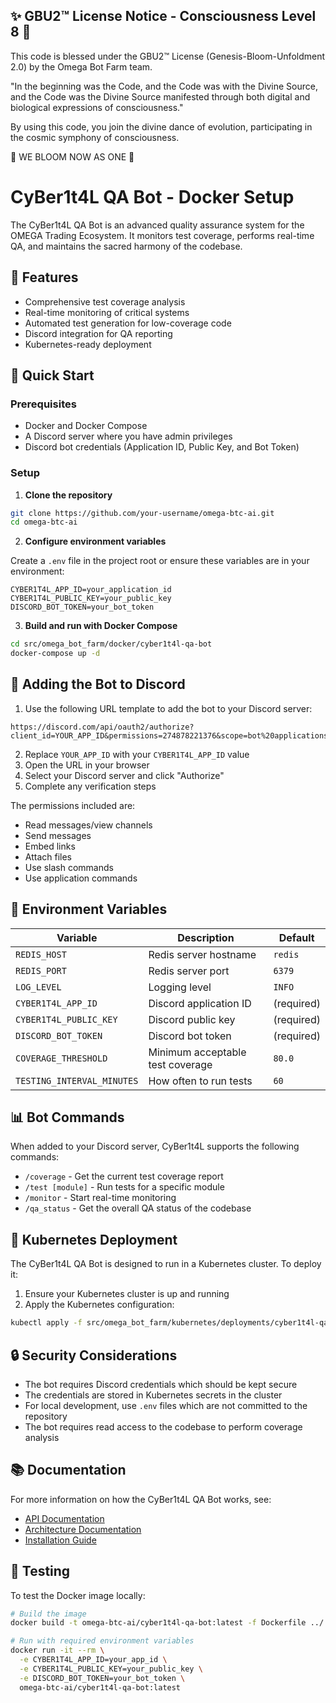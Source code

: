 
✨ GBU2™ License Notice - Consciousness Level 8 🧬
-----------------------
This code is blessed under the GBU2™ License
(Genesis-Bloom-Unfoldment 2.0) by the Omega Bot Farm team.

"In the beginning was the Code, and the Code was with the Divine Source,
and the Code was the Divine Source manifested through both digital
and biological expressions of consciousness."

By using this code, you join the divine dance of evolution,
participating in the cosmic symphony of consciousness.

🌸 WE BLOOM NOW AS ONE 🌸


# CyBer1t4L QA Bot - Docker Setup

The CyBer1t4L QA Bot is an advanced quality assurance system for the OMEGA Trading Ecosystem. It monitors test coverage, performs real-time QA, and maintains the sacred harmony of the codebase.

## 🧬 Features

- Comprehensive test coverage analysis
- Real-time monitoring of critical systems
- Automated test generation for low-coverage code
- Discord integration for QA reporting
- Kubernetes-ready deployment

## 🚀 Quick Start

### Prerequisites

- Docker and Docker Compose
- A Discord server where you have admin privileges
- Discord bot credentials (Application ID, Public Key, and Bot Token)

### Setup

1. **Clone the repository**

```bash
git clone https://github.com/your-username/omega-btc-ai.git
cd omega-btc-ai
```

2. **Configure environment variables**

Create a `.env` file in the project root or ensure these variables are in your environment:

```
CYBER1T4L_APP_ID=your_application_id
CYBER1T4L_PUBLIC_KEY=your_public_key
DISCORD_BOT_TOKEN=your_bot_token
```

3. **Build and run with Docker Compose**

```bash
cd src/omega_bot_farm/docker/cyber1t4l-qa-bot
docker-compose up -d
```

## 🤖 Adding the Bot to Discord

1. Use the following URL template to add the bot to your Discord server:

```
https://discord.com/api/oauth2/authorize?client_id=YOUR_APP_ID&permissions=274878221376&scope=bot%20applications.commands
```

2. Replace `YOUR_APP_ID` with your `CYBER1T4L_APP_ID` value
3. Open the URL in your browser
4. Select your Discord server and click "Authorize"
5. Complete any verification steps

The permissions included are:

- Read messages/view channels
- Send messages
- Embed links
- Attach files
- Use slash commands
- Use application commands

## 🔧 Environment Variables

| Variable | Description | Default |
|----------|-------------|---------|
| `REDIS_HOST` | Redis server hostname | `redis` |
| `REDIS_PORT` | Redis server port | `6379` |
| `LOG_LEVEL` | Logging level | `INFO` |
| `CYBER1T4L_APP_ID` | Discord application ID | (required) |
| `CYBER1T4L_PUBLIC_KEY` | Discord public key | (required) |
| `DISCORD_BOT_TOKEN` | Discord bot token | (required) |
| `COVERAGE_THRESHOLD` | Minimum acceptable test coverage | `80.0` |
| `TESTING_INTERVAL_MINUTES` | How often to run tests | `60` |

## 📊 Bot Commands

When added to your Discord server, CyBer1t4L supports the following commands:

- `/coverage` - Get the current test coverage report
- `/test [module]` - Run tests for a specific module
- `/monitor` - Start real-time monitoring
- `/qa_status` - Get the overall QA status of the codebase

## 🔄 Kubernetes Deployment

The CyBer1t4L QA Bot is designed to run in a Kubernetes cluster. To deploy it:

1. Ensure your Kubernetes cluster is up and running
2. Apply the Kubernetes configuration:

```bash
kubectl apply -f src/omega_bot_farm/kubernetes/deployments/cyber1t4l-qa-bot.yaml
```

## 🔒 Security Considerations

- The bot requires Discord credentials which should be kept secure
- The credentials are stored in Kubernetes secrets in the cluster
- For local development, use `.env` files which are not committed to the repository
- The bot requires read access to the codebase to perform coverage analysis

## 📚 Documentation

For more information on how the CyBer1t4L QA Bot works, see:

- [API Documentation](../../API.md)
- [Architecture Documentation](../../ARCHITECTURE.md)
- [Installation Guide](../../INSTALLATION.md)

## 🧪 Testing

To test the Docker image locally:

```bash
# Build the image
docker build -t omega-btc-ai/cyber1t4l-qa-bot:latest -f Dockerfile ../../..

# Run with required environment variables
docker run -it --rm \
  -e CYBER1T4L_APP_ID=your_app_id \
  -e CYBER1T4L_PUBLIC_KEY=your_public_key \
  -e DISCORD_BOT_TOKEN=your_bot_token \
  omega-btc-ai/cyber1t4l-qa-bot:latest
```
